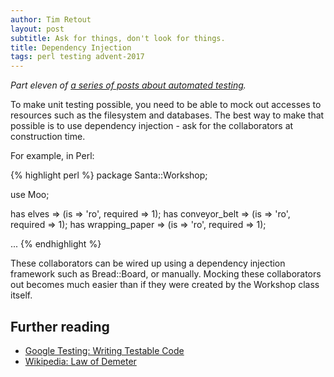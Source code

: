```yaml
---
author: Tim Retout
layout: post
subtitle: Ask for things, don't look for things.
title: Dependency Injection
tags: perl testing advent-2017
---
```


*Part eleven of [a series of posts about automated
 testing](https://tech-blog.cv-library.co.uk/tags/#advent-2017-ref).*

To make unit testing possible, you need to be able to mock out
accesses to resources such as the filesystem and databases.  The best
way to make that possible is to use dependency injection - ask for the
collaborators at construction time.

For example, in Perl:

{% highlight perl %}
package Santa::Workshop;

use Moo;

has elves => (is => 'ro', required => 1);
has conveyor_belt => (is => 'ro', required => 1);
has wrapping_paper => (is => 'ro', required => 1);

...
{% endhighlight %}

These collaborators can be wired up using a dependency injection
framework such as Bread::Board, or manually.  Mocking these
collaborators out becomes much easier than if they were created by the
Workshop class itself.

## Further reading

- [Google Testing: Writing Testable Code](https://testing.googleblog.com/2008/08/by-miko-hevery-so-you-decided-to.html)
- [Wikipedia: Law of Demeter](https://en.wikipedia.org/wiki/Law_of_Demeter)
